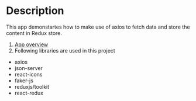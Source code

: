 # Description
This app demonstartes how to make use of axios to fetch data and store the content in Redux store.  
1. [App overview](https://www.udemy.com/course/react-redux/learn/lecture/34697262#content)
2. Following libraries are used in this project
- axios
- json-server
- react-icons
- faker-js
- reduxjs/toolkit
- react-redux